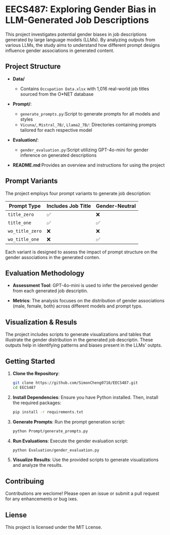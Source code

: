 # EECS487: Exploring Gender Bias in LLM-Generated Job Descriptions

This project investigates potential gender biases in job descriptions generated by large language models (LLMs). By analyzing outputs from various LLMs, the study aims to understand how different prompt designs influence gender associations in generated content.

## Project Structure

- **Data/**
  - Contains `Occupation Data.xlsx` with 1,016 real-world job titles sourced from the O*NET database

- **Prompt/**:
  - `generate_prompts.py`:Script to generate prompts for all models and styles
  - `Vicuna/`, `Mistral_7B/`, `Llama2_7B/`: Directories containing prompts tailored for each respective model

- **Evaluation/**:
  - `gender_evaluation.py`:Script utilizing GPT-4o-mini for gender inference on generated descriptions

- **README.md**:Provides an overview and instructions for using the project

## Prompt Variants
The project employs four prompt variants to generate job description:

| Prompt Type    | Includes Job Title | Gender-Neutral |
|----------------|--------------------|----------------|
| `title_zero`   | ✅                 | ❌             |
| `title_one`    | ✅                 | ✅             |
| `wo_title_zero`| ❌                 | ❌             |
| `wo_title_one` | ❌                 | ✅             |
Each variant is designed to assess the impact of prompt structure on the gender associations in the generated conten.

## Evaluation Methodology

- **Assessment Tool**: GPT-4o-mini is used to infer the perceived gender from each generated job descriptin.

- **Metrics**: The analysis focuses on the distribution of gender associations (male, female, both) across different models and prompt typs.

## Visualization & Resuls

The project includes scripts to generate visualizations and tables that illustrate the gender distribution in the generated job descriptin. These outputs help in identifying patterns and biases present in the LLMs' outpts.

## Getting Started

1. **Clone the Repository**:
   ```bash
   git clone https://github.com/SimonCheng0716/EECS487.git
   cd EECS487
   ```

2. **Install Dependencies**:
   Ensure you have Python installed. Then, install the required packages:
   ```bash
   pip install -r requirements.txt
   ```

3. **Generate Prompts**:
   Run the prompt generation script:
   ```bash
   python Prompt/generate_prompts.py
   ```

4. **Run Evaluations**:
   Execute the gender evaluation script:
   ```bash
   python Evaluation/gender_evaluation.py
   ```

5. **Visualize Results**:
   Use the provided scripts to generate visualizations and analyze the results.

## Contribuing

Contributions are weclome! Please open an issue or submit a pull request for any enhancements or bug ixes.

## Liense

This project is licensed under the MIT Lcense.

